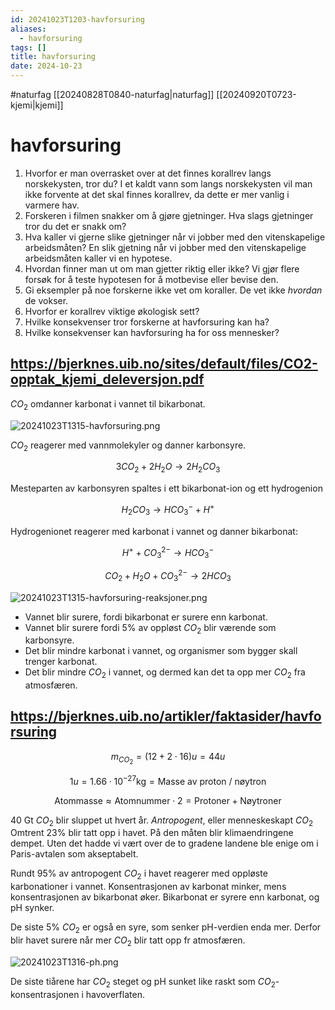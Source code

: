 ```yaml
---
id: 20241023T1203-havforsuring
aliases:
  - havforsuring
tags: []
title: havforsuring
date: 2024-10-23
---
```


#naturfag [[20240828T0840-naturfag|naturfag]] [[20240920T0723-kjemi|kjemi]]

# havforsuring

1. Hvorfor er man overrasket over at det finnes korallrev langs norskekysten, tror du?
   I et kaldt vann som langs norskekysten vil man ikke forvente at det skal finnes korallrev, da dette er mer vanlig i varmere hav.
2. Forskeren i filmen snakker om å gjøre gjetninger. Hva slags gjetninger tror du det er snakk om?
3. Hva kaller vi gjerne slike gjetninger når vi jobber med den vitenskapelige arbeidsmåten?
   En slik gjetning når vi jobber med den vitenskapelige arbeidsmåten kaller vi en hypotese.
4. Hvordan finner man ut om man gjetter riktig eller ikke?
   Vi gjør flere forsøk for å teste hypotesen for å motbevise eller bevise den.
5. Gi eksempler på noe forskerne ikke vet om koraller.
   De vet ikke _hvordan_ de vokser.
6. Hvorfor er korallrev viktige økologisk sett?
7. Hvilke konsekvenser tror forskerne at havforsuring kan ha?
8. Hvilke konsekvenser kan havforsuring ha for oss mennesker?

## https://bjerknes.uib.no/sites/default/files/CO2-opptak_kjemi_deleversjon.pdf

$CO_2$ omdanner karbonat i vannet til bikarbonat.

![20241023T1315-havforsuring.png](Assets/20241023T1315-havforsuring.png)

$CO_2$ reagerer med vannmolekyler og danner karbonsyre.

$$
3CO_{2} + 2H_{2}O \to 2H_{2}CO_{3}
$$

Mesteparten av karbonsyren spaltes i ett bikarbonat-ion og ett hydrogenion

$$
H_2CO_3 \to HCO_{3}^{-} + H^{+}
$$

Hydrogenionet reagerer med karbonat i vannet og danner bikarbonat:

$$
H^{+} + CO_{3}^{2-} \to HCO_{3}^{-}
$$

$$
CO_{2} + H_{2}O + CO_{3}^{2-} \to 2HCO_{3}
$$

![20241023T1315-havforsuring-reaksjoner.png](Assets/20241023T1315-havforsuring-reaksjoner.png)

- Vannet blir surere, fordi bikarbonat er surere enn karbonat.
- Vannet blir surere fordi 5% av oppløst $CO_2$ blir værende som karbonsyre.
- Det blir mindre karbonat i vannet, og organismer som bygger skall trenger karbonat.
- Det blir mindre $CO_{2}$ i vannet, og dermed kan det ta opp mer $CO_{2}$ fra atmosfæren.

## https://bjerknes.uib.no/artikler/faktasider/havforsuring

$$
m_{CO_{2}} = (12 + 2 \cdot 16) u = 44u
$$

$$
1u = 1.66 \cdot 10^{-27}\text{kg} = \text{Masse av proton / nøytron}
$$

$$
\text{Atommasse} \approx \text{Atomnummer} \cdot 2 = \text{Protoner} + \text{Nøytroner}
$$

40 Gt $CO_{2}$ blir sluppet ut hvert år. _Antropogent_, eller menneskeskapt $CO_{2}$ Omtrent 23% blir tatt opp i havet. På den måten blir klimaendringene dempet. Uten det hadde vi vært over de to gradene landene ble enige om i Paris-avtalen som akseptabelt.

Rundt 95% av antropogent $CO_{2}$ i havet reagerer med oppløste karbonationer i vannet. Konsentrasjonen av karbonat minker, mens konsentrasjonen av bikarbonat øker. Bikarbonat er syrere enn karbonat, og pH synker.

De siste 5% $CO_{2}$ er også en syre, som senker pH-verdien enda mer. Derfor blir havet surere når mer $CO_{2}$ blir tatt opp fr atmosfæren.

![20241023T1316-ph.png](Assets/20241023T1316-ph.png)

De siste tiårene har $CO_{2}$ steget og pH sunket like raskt som $CO_{2}$-konsentrasjonen i havoverflaten.
